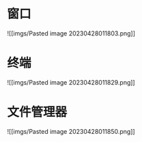 # 窗口
![[imgs/Pasted image 20230428011803.png]]

# 终端

![[imgs/Pasted image 20230428011829.png]]

# 文件管理器
![[imgs/Pasted image 20230428011850.png]]